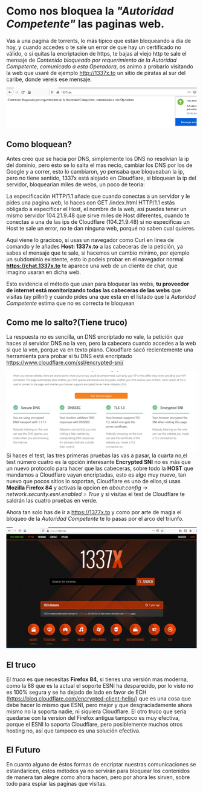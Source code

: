 # Como nos bloquea la *"Autoridad Competente"* las paginas web.


Vas a una pagina de torrents, lo más típico que están bloqueando a dia de hoy, y cuando accedes o te sale un error de que hay un certificado no válido,
o si quitas la encriptacion de https, te bajas al viejo http te sale el mensaje de *Contenido bloqueado por requerimiento de la Autoridad Competente,
comunicado a esta Operadora*, os animo a probarlo visitando la web que usaré de ejemplo http://1337x.to un sitio de piratas al sur del caribe, donde vereis 
ese mensaje.

![Cloudflare](imgs/bloqueado.PNG)
## Como bloquean?

Antes creo que se hacia por DNS, simplemente los DNS no resolvian la ip del dominio, pero ésto se lo salta el mas necio, cambiar los DNS por los de 
Google y a correr, esto lo cambiaron, yo pensaba que bloqueaban la ip, pero no tiene sentido, 1337x está alojado en Cloudflare, si bloquean la ip del 
servidor, bloquearian miles de webs, un poco de teoria:

La especificación HTTP/1.1 añade que cuando conectas a un servidor y le pides una pagina web, lo haces con GET /index.html HTTP/1.1 estás obligado a 
especificar el Host, el nombre de la web, así puedes tener un mismo servidor 104.21.9.48 que sirve miles de Host diferentes, cuando te conectas a una
de las ips de Cloudflare (104.21.9.48) si no especificas un Host te sale un error, no te dan ninguna web, porqué no saben cual quieres.

Aqui viene lo gracioso, si usas un navegador como Curl en linea de comando y le añades **Host: 1337x.to** a las cabeceras de la petición, 
ya sabes el mensaje que te sale, si hacemos un cambio mínimo, por ejemplo un subdominio existente, esto lo podeis probar en el navegador normal 
**https://chat.1337x.to** te aparece una web de un cliente de chat, que imagino usaran en dicha web.

Esto evidencia el método que usan para bloquear las webs, **tu proveedor de internet está monitorizando todas las cabeceras de las webs** que visitas
(ay pillin!) y cuando pides una que está en el listado que la *Autoridad Competente* estima que no es correcta te bloquean

## Como me lo salto?(Tiene truco)

La respuesta no es sencilla, un DNS encriptado no vale, la petición que haces al servidor DNS no la ven, pero la cabecera cuando accedes a la web si 
que la ven, porque va en texto plano. Cloudflare sacó recientemente una herramienta para probar si tu DNS está encriptado 
https://www.cloudflare.com/ssl/encrypted-sni/

![Cloudflare](imgs/Capture.PNG)
Si haces el test, las tres primeras pruebas las vas a pasar, la cuarta no,el test número cuatro es la opción  interesante **Encrypted SNI** 
no es más que un nuevo protocolo para hacer que las cabeceras, sobre todo la **HOST** que mandamos a Cloudflare vayan encriptadas, esto es 
algo muy nuevo, tan nuevo que pocos sitios lo soportan, Cloudflare es uno de ellos,si usas **Mozilla Firefox 84** y activas
la opcion en *about:config -> network.security.esni.enabled = True* y si visitas el test de Cloudflare te saldrán las cuatro pruebas en verde.

Ahora tan solo has de ir a https://1377x.to y como por arte de magia el bloqueo de la *Autoridad Competente* te lo pasas por el arco del triunfo.

![Cloudflare](imgs/Capture2.PNG)
## El truco

El *truco* es que necesitas **Firefox 84**, si tienes una versión mas moderna, como la 88 que es la actual el soporte ESNI ha desparecido, por lo visto 
no es 100% segura y se ha dejado de lado en favor de ECH (https://blog.cloudflare.com/encrypted-client-hello/) que es una cosa que debe hacer lo mismo que ESNI, pero mejor y que desgraciadamente ahora mismo no la soporta nadie, ni siquiera Cloudflare.
El otro truco que sería quedarse con la version del Firefox antigua tampoco es muy efectiva, porque el ESNI lo soporta Cloudflare, pero posiblemente 
muchos otros hosting no, así que tampoco es una solución efectiva.

## El Futuro

En cuanto alguno de éstos formas de encriptar nuestras comunicaciones se estandaricen, éstos métodos ya no servirán para bloquear los
contenidos de manera tan alegre como ahora hacen, pero por ahora les sirven, sobre todo para espiar las paginas que visitas.


